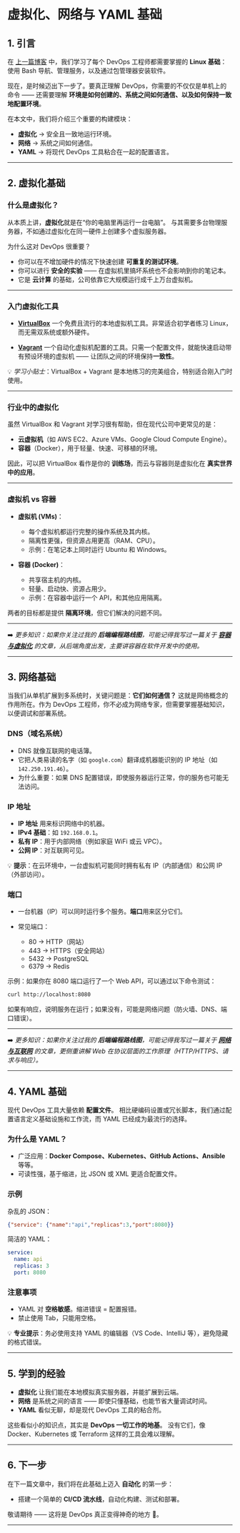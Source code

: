 # 虚拟化、网络与 YAML 基础

## 1. 引言

在 [上一篇博客](02_Linux_Basics_CN.md) 中，我们学习了每个 DevOps 工程师都需要掌握的 **Linux 基础**：使用 Bash 导航、管理服务，以及通过包管理器安装软件。

现在，是时候迈出下一步了。要真正理解 DevOps，你需要的不仅仅是单机上的命令 —— 还需要理解 **环境是如何创建的、系统之间如何通信、以及如何保持一致地配置环境**。

在本文中，我们将介绍三个重要的构建模块：

* **虚拟化** → 安全且一致地运行环境。
* **网络** → 系统之间如何通信。
* **YAML** → 将现代 DevOps 工具粘合在一起的配置语言。

---

## 2. 虚拟化基础

### 什么是虚拟化？

从本质上讲，**虚拟化**就是在“你的电脑里再运行一台电脑”。
与其需要多台物理服务器，不如通过虚拟化在同一硬件上创建多个虚拟服务器。

为什么这对 DevOps 很重要？

* 你可以在不增加硬件的情况下快速创建 **可重复的测试环境**。
* 你可以进行 **安全的实验** —— 在虚拟机里搞坏系统也不会影响到你的笔记本。
* 它是 **云计算** 的基础，公司依靠它大规模运行成千上万台虚拟机。

---

### 入门虚拟化工具

* [**VirtualBox**](https://www.virtualbox.org/)
  一个免费且流行的本地虚拟机工具。非常适合初学者练习 Linux，而无需双系统或额外硬件。

* [**Vagrant**](https://developer.hashicorp.com/vagrant)
  一个自动化虚拟机配置的工具。只需一个配置文件，就能快速启动带有预设环境的虚拟机 —— 让团队之间的环境保持**一致性**。

💡 *学习小贴士*：VirtualBox + Vagrant 是本地练习的完美组合，特别适合刚入门时使用。

---

### 行业中的虚拟化

虽然 VirtualBox 和 Vagrant 对学习很有帮助，但在现代公司中更常见的是：

* **云虚拟机**（如 AWS EC2、Azure VMs、Google Cloud Compute Engine）。
* **容器**（Docker），用于轻量、快速、可移植的环境。

因此，可以把 VirtualBox 看作是你的 **训练场**，而云与容器则是虚拟化在 **真实世界中的应用**。

---

### 虚拟机 vs 容器

* **虚拟机 (VMs)**：

  * 每个虚拟机都运行完整的操作系统及其内核。
  * 隔离性更强，但资源占用更高（RAM、CPU）。
  * 示例：在笔记本上同时运行 Ubuntu 和 Windows。

* **容器 (Docker)**：

  * 共享宿主机的内核。
  * 轻量、启动快、资源占用少。
  * 示例：在容器中运行一个 API，和其他应用隔离。

两者的目标都是提供 **隔离环境**，但它们解决的问题不同。

---

➡️ *更多知识：如果你关注过我的 **后端编程路线图**，可能记得我写过一篇关于 [**容器与虚拟化**](../Roadmap_Backend/14_Container_CN.md) 的文章，从后端角度出发，主要讲容器在软件开发中的使用。*

---

## 3. 网络基础

当我们从单机扩展到多系统时，关键问题是：**它们如何通信？**
这就是网络概念的作用所在。作为 DevOps 工程师，你不必成为网络专家，但需要掌握基础知识，以便调试和部署系统。

### DNS（域名系统）

* DNS 就像互联网的电话簿。
* 它把人类易读的名字（如 `google.com`）翻译成机器能识别的 IP 地址（如 `142.250.191.46`）。
* 为什么重要：如果 DNS 配置错误，即使服务器运行正常，你的服务也可能无法访问。

### IP 地址

* **IP 地址** 用来标识网络中的机器。
* **IPv4 基础**：如 `192.168.0.1`。
* **私有 IP**：用于内部网络（例如家庭 WiFi 或云 VPC）。
* **公网 IP**：对互联网可见。

💡 **提示**：在云环境中，一台虚拟机可能同时拥有私有 IP（内部通信）和公网 IP（外部访问）。

### 端口

* 一台机器（IP）可以同时运行多个服务。**端口**用来区分它们。
* 常见端口：

  * 80 → HTTP（网站）
  * 443 → HTTPS（安全网站）
  * 5432 → PostgreSQL
  * 6379 → Redis

示例：如果你在 8080 端口运行了一个 Web API，可以通过以下命令测试：

```bash
curl http://localhost:8080
```

如果有响应，说明服务在运行；如果没有，可能是网络问题（防火墙、DNS、端口错误）。

---

➡️ *更多知识：如果你关注过我的 **后端编程路线图**，可能记得我写过一篇关于 [**网络与互联网**](../Roadmap_Backend/01_Internet_CN.md) 的文章，更侧重讲解 Web 在协议层面的工作原理（HTTP/HTTPS、请求与响应）。*

---

## 4. YAML 基础

现代 DevOps 工具大量依赖 **配置文件**。
相比硬编码设置或冗长脚本，我们通过配置语言定义基础设施和工作流，而 YAML 已经成为最流行的选择。

### 为什么是 YAML？

* 广泛应用：**Docker Compose、Kubernetes、GitHub Actions、Ansible** 等等。
* 可读性强，基于缩进，比 JSON 或 XML 更适合配置文件。

### 示例

杂乱的 JSON：

```json
{"service": {"name":"api","replicas":3,"port":8080}}
```

简洁的 YAML：

```yaml
service:
  name: api
  replicas: 3
  port: 8080
```

### 注意事项

* YAML 对 **空格敏感**。缩进错误 = 配置报错。
* 禁止使用 Tab，只能用空格。

💡 **专业提示**：务必使用支持 YAML 的编辑器（VS Code、IntelliJ 等），避免隐藏的格式错误。

---

## 5. 学到的经验

* **虚拟化** 让我们能在本地模拟真实服务器，并能扩展到云端。
* **网络** 是系统之间的语言 —— 即使只懂基础，也能节省大量调试时间。
* **YAML** 看似无聊，却是现代 DevOps 工具的粘合剂。

这些看似小的知识点，其实是 **DevOps 一切工作的地基**。
没有它们，像 Docker、Kubernetes 或 Terraform 这样的工具会难以理解。

---

## 6. 下一步

在下一篇文章中，我们将在此基础上迈入 **自动化** 的第一步：

* 搭建一个简单的 **CI/CD 流水线**，自动化构建、测试和部署。

敬请期待 —— 这将是 DevOps 真正变得神奇的地方 🚀。

---